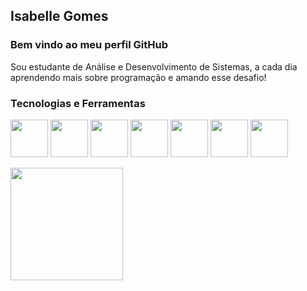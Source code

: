 ## Isabelle Gomes

### Bem vindo ao meu perfil GitHub
Sou estudante de Análise e Desenvolvimento de Sistemas, a cada dia aprendendo mais sobre programação e amando esse desafio!

### Tecnologias e Ferramentas
<img src="https://cdn.jsdelivr.net/gh/devicons/devicon/icons/html5/html5-original-wordmark.svg" witdh="60px" height="60px"/>  <img src="https://cdn.jsdelivr.net/gh/devicons/devicon/icons/css3/css3-original-wordmark.svg" witdh="60px" height="60px"/> <img src="https://cdn.jsdelivr.net/gh/devicons/devicon/icons/javascript/javascript-original.svg" witdh="60px" height="60px"/> <img src="https://cdn.jsdelivr.net/gh/devicons/devicon/icons/git/git-original.svg" width="60" height="60"/> <img src="https://cdn.jsdelivr.net/gh/devicons/devicon/icons/mysql/mysql-plain-wordmark.svg" witdh="60px" height="60px"/> <img src="https://cdn.jsdelivr.net/gh/devicons/devicon/icons/python/python-original-wordmark.svg" witdh="60px" height="60px"/> <img src="https://cdn.jsdelivr.net/gh/devicons/devicon/icons/linux/linux-original.svg" witdh="60px" height="60px"/>

<div>
<a href="https://github.com/seu-usuário-aqui">
<img height="180em" src="https://github-readme-stats.vercel.app/api/top-langs/?username=isabellegomesv&layout=compact&langs_count=7&theme=dracula"/>
</div>

<!--
**isabellegomesv/isabellegomesv** is a ✨ _special_ ✨ repository because its `README.md` (this file) appears on your GitHub profile.

Here are some ideas to get you started:

- 🔭 I’m currently working on ...
- 🌱 I’m currently learning ...
- 👯 I’m looking to collaborate on ...
- 🤔 I’m looking for help with ...
- 💬 Ask me about ...
- 📫 How to reach me: ...
- 😄 Pronouns: ...
- ⚡ Fun fact: ...
-->
